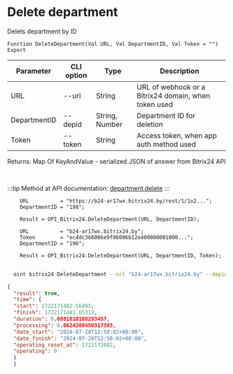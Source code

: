 ﻿---
sidebar_position: 4
---

# Delete department
 Delets department by ID



`Function DeleteDepartment(Val URL, Val DepartmentID, Val Token = "") Export`

  | Parameter | CLI option | Type | Description |
  |-|-|-|-|
  | URL | --url | String | URL of webhook or a Bitrix24 domain, when token used |
  | DepartmentID | --depid | String, Number | Department ID for deletion |
  | Token | --token | String | Access token, when app auth method used |

  
  Returns:  Map Of KeyAndValue - serialized JSON of answer from Bitrix24 API

<br/>

:::tip
Method at API documentation: [department.delete](https://dev.1c-bitrix.ru/rest_help/departments/department_delete.php)
:::
<br/>


```bsl title="Code example"
    URL          = "https://b24-ar17wx.bitrix24.by/rest/1/1o2...";
    DepartmentID = "198";

    Result = OPI_Bitrix24.DeleteDepartment(URL, DepartmentID);

    URL          = "b24-ar17wx.bitrix24.by";
    Token        = "ec4dc366006e9f06006b12e400000001000...";
    DepartmentID = "196";

    Result = OPI_Bitrix24.DeleteDepartment(URL, DepartmentID, Token);
```



```sh title="CLI command example"
    
  oint bitrix24 DeleteDepartment --url "b24-ar17wx.bitrix24.by" --depid "68" --token "fe3fa966006e9f06006b12e400000001000..."

```

```json title="Result"
{
  "result": true,
  "time": {
  "start": 1722171482.56495,
  "finish": 1722171482.65313,
  "duration": 0.0881810188293457,
  "processing": 0.0624208450317383,
  "date_start": "2024-07-28T12:58:02+00:00",
  "date_finish": "2024-07-28T12:58:02+00:00",
  "operating_reset_at": 1722172082,
  "operating": 0
  }
  }
```
